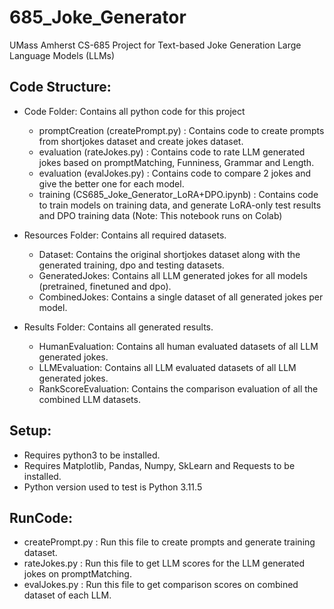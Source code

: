 # 685_Joke_Generator
UMass Amherst CS-685 Project for Text-based Joke Generation Large Language Models (LLMs)

## Code Structure:
- Code Folder: Contains all python code for this project
  - promptCreation (createPrompt.py) : Contains code to create prompts from shortjokes dataset and create jokes dataset.
  - evaluation (rateJokes.py) : Contains code to rate LLM generated jokes based on promptMatching, Funniness, Grammar and Length.
  - evaluation (evalJokes.py) : Contains code to compare 2 jokes and give the better one for each model.
  - training (CS685_Joke_Generator_LoRA+DPO.ipynb) : Contains code to train models on training data, and generate LoRA-only test results and DPO training data (Note: This notebook runs on Colab)

- Resources Folder: Contains all required datasets.
  - Dataset: Contains the original shortjokes dataset along with the generated training, dpo and testing datasets.
  - GeneratedJokes: Contains all LLM generated jokes for all models (pretrained, finetuned and dpo).
  - CombinedJokes: Contains a single dataset of all generated jokes per model.
  
- Results Folder: Contains all generated results.
  - HumanEvaluation: Contains all human evaluated datasets of all LLM generated jokes.
  - LLMEvaluation: Contains all LLM evaluated datasets of all LLM generated jokes.
  - RankScoreEvaluation: Contains the comparison evaluation of all the combined LLM datasets.


## Setup:
- Requires python3 to be installed.
- Requires Matplotlib, Pandas, Numpy, SkLearn and Requests to be installed.
- Python version used to test is Python 3.11.5

## RunCode:
- createPrompt.py : Run this file to create prompts and generate training dataset.
- rateJokes.py : Run this file to get LLM scores for the LLM generated jokes on promptMatching.
- evalJokes.py : Run this file to get comparison scores on combined dataset of each LLM.


